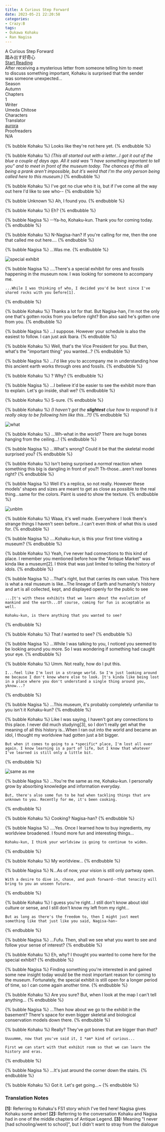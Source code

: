```yaml
---
title: A Curious Step Forward
date: 2023-05-21 22:20:58
categories:
- Crazy:B
tags:
- Oukawa Kohaku
- Ran Nagisa
---
```


<div class="preview-wrapper reverse" style="--storyColor: #hex;--storyColor-rgb: r,g,b;--storyColor-h: hue;--storyColor-s: saturation%;--storyColor-l: lightness%;">
  <div class="grid-wrapper">
      <div class="preview-background" style="background-image: url('https://cdn.discordapp.com/attachments/1065401186343194667/1110030254149476422/28One_Step_Into_the_World29_Kohaku_Oukawa_Frameless_Bloomed.webp')"></div>
      <div class="preview-box" style="background: calc(var(--card-background) + 2%)">
          <div class="title-area">
              <div class="title-area__title">A Curious Step Forward</div>
              <div class="title-area__subtitle">踏み出す好奇心</div>
              <div class="title-area__start"><a href="/2023/05/21/curiosity/">Start Reading</a></div>
          </div>
          <div class="info-area">
              <div class="synopsis" style="width: 90%;">
                After receiving a mysterious letter from someone telling him to meet to discuss something important, Kohaku is surprised that the sender was someone unexpected...
              </div>
              <div class="info">
                  <div class="info-item season">
                      <div class="label">
                          Season
                      </div>
                      <div class="value">
                        Autumn
                      </div>
                  </div>
                  <div class="info-item chapters">
                      <div class="label">
                          Chapters
                      </div>
                      <div class="value">
                          1
                      </div>
                  </div>
                  <div class="info-item writer">
                      <div class="label">
                          Writer
                      </div>
                      <div class="value">
                        Umeda Chitose
                      </div>
                  </div>
                  <div class="info-item characters">
                      <div class="label">
                          Characters
                      </div>
                      <div class="value">
                        <a href="/tags/Oukawa-Kohaku/" character="Kohaku" title="Kohaku"></a>
                        <a href="/tags/Ran-Nagisa/" character="Nagisa" title="Nagisa"></a>
                        <!-- 
                          <a href="/tags/[CHARACTER_LAST_NAME]-[CHARACTER_FIRST_NAME]/" character="[CHARACTER_FIRST_AME]" title="[CHARACTER_FIRST_NAME]"></a>
                         -->
                         <!-- COPY AND PASTE THE ABOVE FOR EACH CHARACTER THAT APPEARS IN THE STORY -->
                      </div>
                  </div>
                  <div class="info-item tl">
                      <div class="label">
                          Translator
                      </div>
                      <div class="value">
                          <a href="https://twitter.com/azurecrystalz">aurora</a>
                      </div>
                  </div>
                  <div class="info-item pr">
                      <div class="label">
                          Proofreaders
                      </div>
                      <div class="value">
                          N/A
                      </div>
                  </div>
              </div>
          </div>
      </div>
  </div>
</div>

<!-- more -->

<div style="margin-top: 3%">
  <style>
    [character] {
      --dark-mode: hsl(var(--hue), 30%, 30%);
      display: flex;
    }
    [character]::before {
      position: absolute;
      margin-left: 75px;
    }
    [character] p {
      max-width: calc(100% - 75px);
      margin-left: 75px;
      color: inherit;
    }
    :root[theme='dark'] [character] p {
      background: var(--dark-mode);
    }
    :root[theme='dark'] [character] p .thought {
      color: #9f9fff;
    }
    :root[theme='light'] [character] p {
      background: var(--light-mode);
    }
    [character] p:first-child {
      margin-top: 20px;
      border-top-left-radius: 0px;
    }
    [character] p:first-child::before {
      position: absolute;
      left: 0;
    }
    [character]::after {
      display: none;
      left: 65px;
      top: 37px;
    }
    .msr-narration {
      display: flex;
      align-items: center;
      margin: 20px 0px;
      gap: 5px;
    }
    .msr-narration::before {
      content: "";
      display: inline-block;
      background: var(--article-text);
      height: 1px;
      width: 15%;
    }
    .msr-narration p {
      margin: 0;
    }
  </style>

  {% bubble Kohaku %}
    Looks like they're not here yet.
  {% endbubble %}

  {% bubble Kohaku %}
    <th>*(This all started out with a letter...I got it out of the blue a couple of days ago. All it said was "I have something important to tell you" and to meet in front of the museum today. The chances of this all being a prank aren't impossible, but it's weird that I'm the only person being called here to this museum.)*</th>
  {% endbubble %}

  {% bubble Kohaku %}
    I've got no clue who it is, but if I've come all the way out here I'd like to see who--
  {% endbubble %}

  {% bubble Unknown %} 
    Ah, I found you.
  {% endbubble %}


  {% bubble Kohaku %}
    Eh?
  {% endbubble %}

  {% bubble Nagisa %}
    --Ya-ho, Kohaku-kun. Thank you for coming today.
  {% endbubble %}
    
  {% bubble Kohaku %}
    N-Nagisa-han? If you're calling for me, then the one that called me out here....
  {% endbubble %}

  {% bubble Nagisa %}
    ...Was me.
  {% endbubble %}

  ![special exhibit](https://media.discordapp.net/attachments/1065401186343194667/1110073383934246912/B30046CF-F3AF-4777-8154-FE5DBF8025B0.png?width=1646&height=760)

  {% bubble Nagisa %}
    ....There's a special exhibit for ores and fossils happening in the museum now. I was looking for someone to accompany me.
    
    ...While I was thinking of who, I decided you'd be best since I've shared rocks with you before[1].
  {% endbubble %}

  {% bubble Kohaku %}
    Thanks a lot for that. But Nagisa-han, I'm not the only one that's gotten rocks from you before right? Bon also said he's gotten one from you.
  {% endbubble %}

  {% bubble Nagisa %}
    ...I suppose. However your schedule is also the easiest to follow. I can just ask Ibara.
  {% endbubble %}

  {% bubble Kohaku %}
    Well, that's the Vice President for you. But then, what's the "important thing" you wanted...?
  {% endbubble %}

  {% bubble Nagisa %}
    ...I'd like you to accompany me in understanding how this ancient earth works through ores and fossils.
  {% endbubble %}

  {% bubble Kohaku %}
    ? Why?
  {% endbubble %}

  {% bubble Nagisa %}
    ...I believe it'd be easier to see the exhibit more than to explain. Let's go inside, shall we?
  {% endbubble %}

  {% bubble Kohaku %}
    S-sure.
  {% endbubble %}

  {% bubble Kohaku %}
    <th>*(I haven't got the **slightest** clue how to respond! Is it really okay to be following him like this...?!)*</th>
  {% endbubble %}

![what](https://media.discordapp.net/attachments/1065401186343194667/1110073384362049617/6B04702F-7691-438B-994A-22AEA8ED9853.png?width=1646&height=760)

  {% bubble Kohaku %}
    ...Wh-what in the *world?* There are huge bones hanging from the ceiling...!
  {% endbubble %}

  {% bubble Nagisa %}
    ...What's wrong? Could it be that the skeletal model surprised you?
  {% endbubble %}

  {% bubble Kohaku %}
    Isn't being surprised a *normal* reaction when something this big is dangling in front of you?! Th-those...aren't *real* bones right?
  {% endbubble %}

  {% bubble Nagisa %}
    Well it's a replica, so not really. However these models' shapes and sizes are meant to get as close as possible to the real thing...same for the colors. Paint is used to show the texture.
  {% endbubble %}

![unblm](https://media.discordapp.net/attachments/1065401186343194667/1110073386480185364/29B43F37-6834-437F-BD18-B59D542081A9.png?width=1646&height=760)

  {% bubble Kohaku %}
    Waaa, it's well made. Everywhere I look there's strange things I haven't seen before...I can't even think of what this is used for.
  {% endbubble %}

  {% bubble Nagisa %}
    ....Kohaku-kun, is this your first time visiting a museum?
  {% endbubble %}

  {% bubble Kohaku %}
    Yeah, I've never had connections to this kind of place. I remember you mentioned before how the "Antique Market" was kinda like a museum[2]. I think that was just limited to telling the history of idols.
  {% endbubble %}

  {% bubble Nagisa %}
    ...That's right, but that carries its own value. This here is what a real museum is like...The lineage of Earth and humanity's history and art is all collected, kept, and displayed openly for the public to see
    
    ...It's with these exhibits that we learn about the evolution of mankind and the earth...Of course, coming for fun is acceptable as well.
    
    Kohaku-kun, is there anything that you wanted to see?
  {% endbubble %}

  {% bubble Kohaku %}
    That *I* wanted to see?
  {% endbubble %}

  {% bubble Nagisa %}
    ...While I was talking to you, I noticed you seemed to be looking around you more. So I was wondering if something had caught your eye.
  {% endbubble %}

  {% bubble Kohaku %}
    Umm. Not really, how do I put this.
    
    I...feel like I'm lost in a strange world. So I'm just looking around me because I don't know where else to look. It's kinda like being lost in a place where you don't understand a single thing around you, yknow...?
  {% endbubble %}

  {% bubble Nagisa %}
    ...This museum, it's probably completely unfamiliar to you isn't it Kohaku-kun?
  {% endbubble %}

  {% bubble Kohaku %}
    Like I was saying, I haven't got any connections to this place. I never did much studying[3], so I don't really get what the meaning of all this history is...When I ran out into the world and became an idol, I thought my worldview had gotten just a bit bigger.

    But when it comes to going to a *specific* place, I'm lost all over again. I know learning is a part of life, but I know that whatever I've learned is still only a little bit.
  {% endbubble %}
  

![same as me](https://media.discordapp.net/attachments/1065401186343194667/1110073386853466112/8A782891-A287-4BFE-884B-DE672CD673E2.png?width=1646&height=760)

  {% bubble Nagisa %}
    ...You're the same as me, Kohaku-kun. I personally grow by absorbing knowledge and information everyday.
    
    But, there's also some fun to be had when tackling things that are unknown to you. Recently for me, it's been cooking.
  {% endbubble %}

  {% bubble Kohaku %}
    Cooking? Nagisa-han?
  {% endbubble %}

  {% bubble Nagisa %}
    ....Yes. Once I learned how to buy ingredients, my worldview broadened. I found more fun and interesting things...
    
    Kohaku-kun, I think your worldview is going to continue to widen.
  {% endbubble %}

  {% bubble Kohaku %}
    My worldview...
  {% endbubble %}

  {% bubble Nagisa %}
    N...As of now, your vision is still only partway open.
    
    With a desire to dive in, chase, and push forward--that tenacity will bring to you an unseen future.
  {% endbubble %}

  {% bubble Kohaku %}
    I guess you're right...I still don't know about idol culture or sense, and I still don't know my left from my right...
    
    But as long as there's the freedom to, then I might just meet something like that just like you said, Nagisa-han~
  {% endbubble %}

  {% bubble Nagisa %}
    ...Fufu. Then, shall we see what you want to see and follow your sense of interest?
  {% endbubble %}

  {% bubble Kohaku %}
    Eh, why? I thought you wanted to come here for the special exhibit?
  {% endbubble %}

  {% bubble Nagisa %}
    Finding something you're interested in and gained some new insight today would be the most important reason for coming to the museum. Fortunately, the special exhibit is still open for a longer period of time, so I can come again another time.
  {% endbubble %}

  {% bubble Kohaku %}
    Are you sure? But, when I look at the map I can't tell anything...
  {% endbubble %}

  {% bubble Nagisa %}
    ...Then how about we go to the exhibit in the basement? There's space for even bigger skeletal and biological conservation models down there.
  {% endbubble %}

  {% bubble Kohaku %}
    Really? They've got bones that are bigger than *that?*
    
    Uuuummm, now that you've said it, I *am* kind of curious...
    
    First we can start with that exhibit room so that we can learn the history and eras.
  {% endbubble %}

  {% bubble Nagisa %}
    ...It's just around the corner down the stairs.
  {% endbubble %}

  {% bubble Kohaku %}
    Got it. Let's get going...~
  {% endbubble %}

### Translation Notes

**[1]:** Referring to Kohaku's FS1 story which I've tled here! Nagisa gives Kohaku some amber!
**[2]:** Referring to the conversation Kohaku and Nagisa had in one of the middle chapters of Antique Legend.
**[3]:** Meaning "I never [had schooling/went to school]", but I didn't want to stray from the dialogue


  <!--
  {% bubble Kohaku %}
  {% endbubble %}

  {% bubble Nagisa %}
  {% endbubble %}
  --!>

  <!-- CONTENT GOES HERE -->

  <!-- 
  SPEECH BUBBLE FORMAT: 
  {% bubble [CHARACTER_FIRST_NAME] [ATTRIBUTE(optional)]}
    DIALOGUE TEXT HERE

    ADD A LINE SPACE FOR A NEW LINE

    <th>EMBED THOUGHT DIALOGUE WITH THESE TAGS</th>
  {% endbubble %}
  -->

  </div>